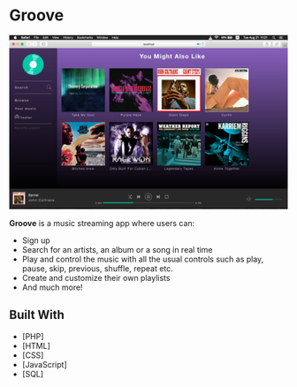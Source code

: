# Groove
![](https://github.com/ChristiyanYankov/Groove/blob/master/screenshots/browse.png)

**Groove** is a music streaming app where users can:
* Sign up
* Search for an artists, an album or a song in real time
* Play and control the music with all the usual controls such as play, pause, skip, previous, shuffle, repeat etc.
* Create and customize their own playlists
* And much more!

## Built With

* [PHP]
* [HTML]
* [CSS]
* [JavaScript]
* [SQL]



